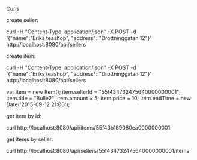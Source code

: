 

Curls

create seller:

curl -H "Content-Type: application/json" -X POST -d \
    '{"name":"Eriks teashop", "address": "Drottninggatan 12"}' \
    http://localhost:8080/api/sellers




create item:

curl -H "Content-Type: application/json" -X POST -d \
    '{"name":"Eriks teashop", "address": "Drottninggatan 12"}' \
    http://localhost:8080/api/sellers

var item = new Item();
item.sellerId = "55f434732475640000000001";
item.title = "Bulle2";
item.amount = 5;
item.price = 10;
item.endTime = new Date('2015-09-12 21:00');




get item by id:

curl http://localhost:8080/api/items/55f43b189080ea0000000001


get items by seller:

curl     http://localhost:8080/api/sellers/55f434732475640000000001/items